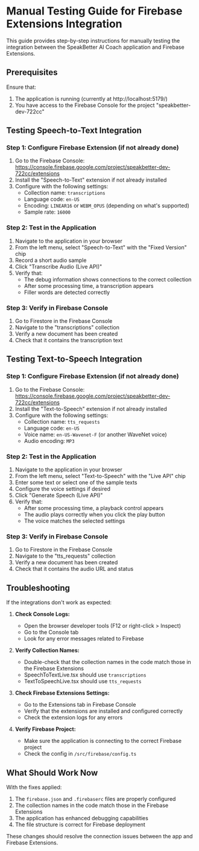 # Manual Testing Guide for Firebase Extensions Integration

This guide provides step-by-step instructions for manually testing the integration between the SpeakBetter AI Coach application and Firebase Extensions.

## Prerequisites

Ensure that:
1. The application is running (currently at http://localhost:5179/)
2. You have access to the Firebase Console for the project "speakbetter-dev-722cc"

## Testing Speech-to-Text Integration

### Step 1: Configure Firebase Extension (if not already done)
1. Go to the Firebase Console: https://console.firebase.google.com/project/speakbetter-dev-722cc/extensions
2. Install the "Speech-to-Text" extension if not already installed
3. Configure with the following settings:
   - Collection name: `transcriptions`
   - Language code: `en-US`
   - Encoding: `LINEAR16` or `WEBM_OPUS` (depending on what's supported)
   - Sample rate: `16000`

### Step 2: Test in the Application
1. Navigate to the application in your browser
2. From the left menu, select "Speech-to-Text" with the "Fixed Version" chip
3. Record a short audio sample
4. Click "Transcribe Audio (Live API)"
5. Verify that:
   - The debug information shows connections to the correct collection
   - After some processing time, a transcription appears
   - Filler words are detected correctly

### Step 3: Verify in Firebase Console
1. Go to Firestore in the Firebase Console
2. Navigate to the "transcriptions" collection
3. Verify a new document has been created
4. Check that it contains the transcription text

## Testing Text-to-Speech Integration

### Step 1: Configure Firebase Extension (if not already done)
1. Go to the Firebase Console: https://console.firebase.google.com/project/speakbetter-dev-722cc/extensions
2. Install the "Text-to-Speech" extension if not already installed
3. Configure with the following settings:
   - Collection name: `tts_requests`
   - Language code: `en-US`
   - Voice name: `en-US-Wavenet-F` (or another WaveNet voice)
   - Audio encoding: `MP3`

### Step 2: Test in the Application
1. Navigate to the application in your browser
2. From the left menu, select "Text-to-Speech" with the "Live API" chip
3. Enter some text or select one of the sample texts
4. Configure the voice settings if desired
5. Click "Generate Speech (Live API)"
6. Verify that:
   - After some processing time, a playback control appears
   - The audio plays correctly when you click the play button
   - The voice matches the selected settings

### Step 3: Verify in Firebase Console
1. Go to Firestore in the Firebase Console
2. Navigate to the "tts_requests" collection
3. Verify a new document has been created
4. Check that it contains the audio URL and status

## Troubleshooting

If the integrations don't work as expected:

1. **Check Console Logs:**
   - Open the browser developer tools (F12 or right-click > Inspect)
   - Go to the Console tab
   - Look for any error messages related to Firebase

2. **Verify Collection Names:**
   - Double-check that the collection names in the code match those in the Firebase Extensions
   - SpeechToTextLive.tsx should use `transcriptions`
   - TextToSpeechLive.tsx should use `tts_requests`

3. **Check Firebase Extensions Settings:**
   - Go to the Extensions tab in Firebase Console
   - Verify that the extensions are installed and configured correctly
   - Check the extension logs for any errors

4. **Verify Firebase Project:**
   - Make sure the application is connecting to the correct Firebase project
   - Check the config in `/src/firebase/config.ts`

## What Should Work Now

With the fixes applied:

1. The `firebase.json` and `.firebaserc` files are properly configured
2. The collection names in the code match those in the Firebase Extensions
3. The application has enhanced debugging capabilities
4. The file structure is correct for Firebase deployment

These changes should resolve the connection issues between the app and Firebase Extensions.
